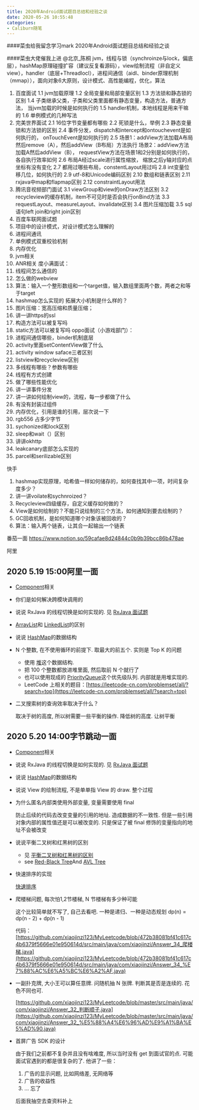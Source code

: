 ```yaml
---
title: 2020年Android面试题目总结和经验之谈
date: 2020-05-26 10:55:48
categories:
- Caliburn随笔
---
```

####菜虫给我留念学习mark
2020年Android面试题目总结和经验之谈


####菜虫大佬催我上进
@北京_陈桐  jvm，线程与锁（synchroinze与lock，偏底层），hashMap原理碰撞扩容（建议反复看源码），view绘制流程（非自定义view），handler（底层+Threadlocl），进程间通信（aidl、binder原理机制（mmap）），面向对象6大原则，设计模式、高性能编程，优化，算法


1.	百度面试
1.1	jvm加载原理
1.2	全局变量和局部变量区别
1.3	方法锁和静态锁的区别
1.4	子类继承父类，子类和父类里面都有静态变量，构造方法，普通方法， 当jvm加载的时候是如何执行的
1.5	handler机制，本地线程是用来干嘛的
1.6	单例模式的几种写法
2.	完美世界面试
2.1	16位字节变量都有哪些
2.2	死锁是什么，举例
2.3	静态变量锁和方法锁的区别
2.4	事件分发，dispatch和intercept和ontouchevent是如何执行的， onTouchEvent是如何执行的
2.5	场景1：addView方法加载A布局然后remove（A），然后addView（B布局）方法执行 场景2：addView方法加载A然后addView（B）， requestView方法在场景1和2分别是如何执行的， 各自执行效率如何
2.6	 布局A经过scale进行属性缩放， 缩放之后y轴对应的点坐标有没有变化
2.7	都用过哪些布局，constentLayout用过吗
2.8	int变量位移几位，如何执行的
2.9	utf-8和Unicode编码区别
2.10	 数组和链表区别
2.11	 rxjava中map和flapmap区别
2.12	 constraintLayout用法
3.	腾讯音视频部门面试
3.1	viewGroup和view的onDraw方法区别
3.2	recycleview的缓存机制，item不可见时是否会执行onBind方法
3.3	requestLayout、measureLayout、invalidate区别
3.4	图片压缩加载
3.5	sql语句left join和right join区别
4.	百度车联网面试题
1.	项目中的设计模式，对设计模式怎么理解的
2.	进程间通讯
3.	单例模式双重校验机制
4.	内存优化
5.	jvm相关
6.	ANR相关
度小满面试：
1.	线程间怎么通信的
2.	怎么做的webview
3.	算法：输入一个整形数组和一个target值，输入数组里面两个数，两者之和等于target
4.	hashmap怎么实现的 拓展大小机制是什么样的？
5.	图片压缩：宽高压缩和质量压缩；
6.	讲一讲https的ssl
7.	构造方法可以被复写吗
8.	static方法可以被复写吗
oppo面试（小游戏部门）：
1.	进程间通信哪些，binder机制底层
2.	activity里面setContentView做了什么
3.	activity window saface三者区别
4.	listview和recycleview区别
5.	多线程有哪些？参数有哪些
6.	线程有方式创建
7.	做了哪些性能优化
8.	讲一讲事件分发
9.	讲一讲如何绘制view的，流程，每一步都做了什么
10.	有没有封装过组件
11.	内存优化，引用是谁的引用，层次说一下
12.	rgb556 占多少字节
13.	sychonized和lock区别
14.	 sleep和wait（）区别
15.	讲讲okhttp
16.	leakcanary底部怎么实现的
17.	parcel和serilizable区别

快手
1.	hashmap实现原理，哈希值一样如何储存的，如何查找其中一项，时间复杂度多少？
2.	讲一讲voilate和sychnroized？
3.	Recycleview四级缓存，自定义缓存如何做的？
4.	View是如何绘制的？不能只说绘制的三个方法，如何通知到要去绘制的？
5.	GC回收机制，是如何知道哪个对象该被回收的？
6.	算法：输入两个链表，让其合一起输出一个链表

番茄一面
https://www.notion.so/59cafae8d24844c0b9b39bcc86b478ae

阿里
## 2020 5.19 15:00阿里一面

*   [Component](https://www.notion.so/Component-d2c3f90a85894ccfb935cf7c86de2e71)相关

*   你们是如何解决跨模块调用的

*   说说 RxJava 的线程切换是如何实现的. 见 [RxJava 面试题](https://www.notion.so/RxJava-1ed280f4185348f285cd13091637087c)

*   [ArrayList](https://www.notion.so/ArrayList-18bc732c363a43af90f0f09caff2dd4a)和 [LinkedList](https://www.notion.so/LinkedList-537bb6fb18a94f3989a91b632945680a)的区别

*   说说 [HashMap](https://www.notion.so/HashMap-add31c2da3c34c818035f6b4188fe300)的数据结构

*   N 个整数, 在不使用循环的前提下. 取最大的前五个. 实则是 Top K 的问题

    *   使用 [堆](https://www.notion.so/528701907958473cae985601dff77e60)这个数据结构.
    *   把 100 个整数都放进堆里面, 然后取前 N 个就行了
    *   也可以使用现成的 [PriorityQueue](https://www.notion.so/PriorityQueue-8f4c3da6642c47cdb5ff51d59037dde8)这个优先级队列. 内部就是用堆实现的.
    *   LeetCode 上相关的题目：[](https://leetcode-cn.com/problemset/all/?search=top)[https://leetcode-cn.com/problemset/all/?search=top](https://leetcode-cn.com/problemset/all/?search=top)
*   二叉搜索树的查询效率取决于什么？

    取决于树的高度, 所以树需要一些平衡的操作. 降低树的高度. 让树平衡

## 2020 5.20 14:00字节跳动一面

*   [Component](https://www.notion.so/Component-d2c3f90a85894ccfb935cf7c86de2e71)相关

*   说说 RxJava 的线程切换是如何实现的. 见 [RxJava 面试题](https://www.notion.so/RxJava-1ed280f4185348f285cd13091637087c)

*   说说 [HashMap](https://www.notion.so/HashMap-add31c2da3c34c818035f6b4188fe300)的数据结构

*   说说 View 的绘制流程, 不是单单指 View 的 draw. 整个过程

*   为什么匿名内部类使用外部变量, 变量需要使用 final

    防止后续的代码去改变变量的引用的地址. 造成数据的不一致性. 但是一些引用对象内部的属性值还是可以被改变的. 只是保证了被 final 修饰的变量指向的地址不会被改变

*   说说平衡二叉树和红黑树的区别

    *   见 [平衡二叉树和红黑树的区别](https://www.notion.so/5462e2f23894481194c8b2c4a12f2f49)
    *   see [Red-Black Tree](https://www.notion.so/Red-Black-Tree-a784ccb534c246389b39a6cdb4248058)And [AVL Tree](https://www.notion.so/AVL-Tree-33fe0200c2e84a4cb2a5ed54e86a8e5b)
*   快速排序的实现

    [快速排序](https://www.notion.so/a499e6d663e04085bcf3c9f9826af9db)

*   爬楼梯问题, 每次怕1,2节楼梯, N 节楼梯有多少种可能

    这个比较简单就不写了, 自己去看吧. 一种是递归、一种是动态规划 dp(n) = dp(n - 2) + dp(n - 1)

    代码：[](https://github.com/xiaojinzi123/MyLeetcode/blob/472b38081bf41c617c4b6379f5666e01e950614d/src/main/java/com/xiaojinzi/Answer_34_%E7%88%AC%E6%A5%BC%E6%A2%AF.java)[https://github.com/xiaojinzi123/MyLeetcode/blob/472b38081bf41c617c4b6379f5666e01e950614d/src/main/java/com/xiaojinzi/Answer_34_爬楼梯.java](https://github.com/xiaojinzi123/MyLeetcode/blob/472b38081bf41c617c4b6379f5666e01e950614d/src/main/java/com/xiaojinzi/Answer_34_%E7%88%AC%E6%A5%BC%E6%A2%AF.java)

*   一副扑克牌, 大小王可以算任意牌. 问随机抽 N 张牌. 判断其是否是连续的. 花色不同也可.

    [](https://github.com/xiaojinzi123/MyLeetcode/blob/master/src/main/java/com/xiaojinzi/Answer_32_%E5%88%A4%E6%96%AD%E9%A1%BA%E5%AD%90.java)[https://github.com/xiaojinzi123/MyLeetcode/blob/master/src/main/java/com/xiaojinzi/Answer_32_判断顺子.java](https://github.com/xiaojinzi123/MyLeetcode/blob/master/src/main/java/com/xiaojinzi/Answer_32_%E5%88%A4%E6%96%AD%E9%A1%BA%E5%AD%90.java)

*   首屏广告 SDK 的设计

    由于我们之前都不复杂并且没有啥难度, 所以当时没有 get 到面试官的点. 可能面试官遇到的都是很复杂的了. 他讲了一些：

    1.  广告的显示问题, 比如网络差, 无网络等
    2.  广告的收益性
    3.  ... 忘了

    后面我抽空去查资料补上
